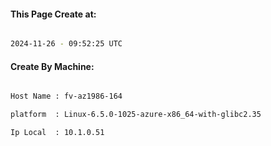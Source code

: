 
   
#### This Page Create at:

```bash

2024-11-26 - 09:52:25 UTC

```

#### Create By Machine:

```bash

Host Name : fv-az1986-164

platform  : Linux-6.5.0-1025-azure-x86_64-with-glibc2.35

Ip Local  : 10.1.0.51

```

